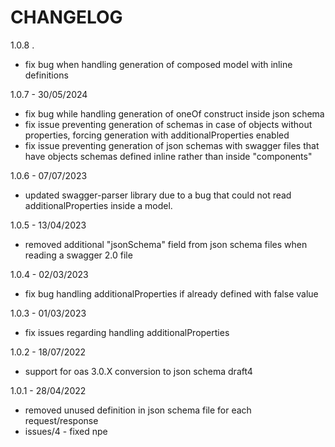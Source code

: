 # CHANGELOG

1.0.8 . 
- fix bug when handling generation of composed model with inline definitions

1.0.7 - 30/05/2024
- fix bug while handling generation of oneOf construct inside json schema
- fix issue preventing generation of schemas in case of objects without properties, forcing generation with additionalProperties enabled
- fix issue preventing generation of json schemas with swagger files that have objects schemas defined inline rather than inside "components"

1.0.6 - 07/07/2023
- updated swagger-parser library due to a bug that could not read additionalProperties inside a model.

1.0.5 - 13/04/2023
- removed additional "jsonSchema" field from json schema files when reading a swagger 2.0 file

1.0.4 - 02/03/2023
- fix bug handling additionalProperties if already defined with false value

1.0.3 - 01/03/2023
- fix issues regarding handling additionalProperties 

1.0.2 - 18/07/2022
- support for oas 3.0.X conversion to json schema draft4

1.0.1 - 28/04/2022

- removed unused definition in json schema file for each request/response
- issues/4 - fixed npe
